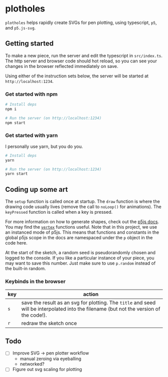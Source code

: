 # plotholes

`plotholes` helps rapidly create SVGs for pen plotting, using typescript, `p5`, and `p5.js-svg`.

## Getting started

To make a new piece, run the server and edit the typescript in `src/index.ts`. The http server and browser code should hot reload, so you can see your changes in the browser reflected immediately on save.

Using either of the instruction sets below, the server will be started at `http://localhost:1234`.

### Get started with npm

```bash
# Install deps
npm i

# Run the server (on http://localhost:1234)
npm start
```

### Get started with yarn

I personally use yarn, but you do you.

```bash
# Install deps
yarn

# Run the server (on http://localhost:1234)
yarn start
```

## Coding up some art

The `setup` function is called once at startup. The `draw` function is where the drawing code usually lives (remove the call to `noLoop()` for animations). The `keyPressed` function is called when a key is pressed.

For more information on how to generate shapes, check out the [p5js docs](https://p5js.org/reference/). You may find the [`vertex`](https://p5js.org/reference/#/p5/vertex) functions useful. Note that in this project, we use an instanced mode of p5js. This means that functions and constants in the global p5js scope in the docs are namespaced under the `p` object in the code here.

At the start of the sketch, a random seed is pseudorandomly chosen and logged to the console. If you like a particular instance of your piece, you may want to save this number. Just make sure to use `p.random` instead of the built-in random.

### Keybinds in the browser

| key | action |
| --- | ---  |
| `s` | save the result as an svg for plotting. The `title` and seed will be interpolated into the filename (but not the version of the code!). |
| `r` | redraw the sketch once |

## Todo

- [ ] Improve SVG -> pen plotter workflow
    - manual zeroing via eyeballing
    - networked?
- [ ] Figure out svg scaling for plotting